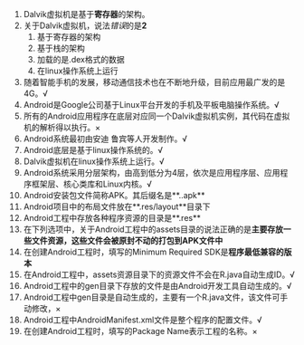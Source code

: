 1. Dalvik虚拟机是基于**寄存器**的架构。
2. 关于Dalvik虚拟机，说法*错误*的是**2**
   1. 基于寄存器的架构
   2. 基于栈的架构
   3. 加载的是.dex格式的数据
   4. 在linux操作系统上运行
3. 随着智能手机的发展，移动通信技术也在不断地升级，目前应用最广发的是4G。√
4. Android是Google公司基于Linux平台开发的手机及平板电脑操作系统。√
5. 所有的Android应用程序在底层对应同一个Dalvik虚拟机实例，其代码在虚拟机的解析得以执行。×
6. Android系统最初由安迪 鲁宾等人开发制作。√
7. Android底层是基于linux操作系统的。√
8. Dalvik虚拟机在linux操作系统上运行。√
9. Android系统采用分层架构，由高到低分为4层，依次是应用程序层、应用程序框架层、核心类库和Linux内核。√
10. Android安装包文件简称APK。其后缀名是**..apk**
11. Android项目中的布局文件放在**.res/layout**目录下
12. Android工程中存放各种程序资源的目录是**.res**
13. 在下列选项中，关于Android工程中的assets目录的说法正确的是**主要存放一些文件资源，这些文件会被原封不动的打包到APK文件中**
14. 在创建Android工程时，填写的Minimum Required SDK是**程序最低兼容的版本**
15. 在Android工程中，assets资源目录下的资源文件不会在R.java自动生成ID。√
16. Android工程中的gen目录下存放的文件是由Android开发工具自动生成的。√
17. Android工程中gen目录是自动生成的，主要有一个R.java文件，该文件可手动修改，×
18. Android工程中AndroidManifest.xml文件是整个程序的配置文件。√
19. 在创建Android工程时，填写的Package Name表示工程的名称。×
